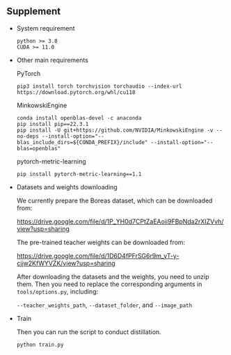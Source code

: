 ## Supplement

- System requirement

  ```
  python >= 3.8
  CUDA >= 11.0
  ```

- Other main requirements

  PyTorch

  ```
  pip3 install torch torchvision torchaudio --index-url https://download.pytorch.org/whl/cu118
  ```

  MinkowskiEngine

  ```
  conda install openblas-devel -c anaconda
  pip install pip==22.3.1
  pip install -U git+https://github.com/NVIDIA/MinkowskiEngine -v --no-deps --install-option="--blas_include_dirs=${CONDA_PREFIX}/include" --install-option="--blas=openblas"
  ```

  pytorch-metric-learning

  ```
  pip install pytorch-metric-learning==1.1
  ```

- Datasets and weights downloading

  We currently prepare the Boreas dataset, which can be downloaded from:

  https://drive.google.com/file/d/1P_YH0d7CPtZaEAoii9FBpNda2rXIZVvh/view?usp=sharing

  The pre-trained teacher weights can be downloaded from:

  https://drive.google.com/file/d/1D6D4fPFrSG6r9m_yT-y-cjjw2KfWYVZK/view?usp=sharing

  After downloading the datasets and the weights, you need to unzip them. Then you need to replace the corresponding arguments in `tools/options.py`, including:

   `--teacher_weights_path`, `--dataset_folder`, and `--image_path`

- Train

  Then you can run the script to conduct distillation.

  ```
  python train.py
  ```

  

